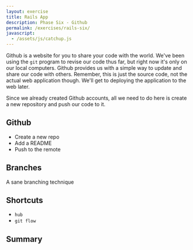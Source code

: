 ```yaml
---
layout: exercise
title: Rails App
description: Phase Six - Github
permalink: /exercises/rails-six/
javascript:
  - /assets/js/catchup.js
---
```


Github is a website for you to share your code with the world. We've
been using the `git` program to revise our code thus far, but right now
it's only on our local computers. Github provides us with a simple way
to update and share our code with others. Remember, this is just the
source code, not the actual web application though. We'll get to
deploying the application to the web later.

Since we already created Github accounts, all we need to do here is
create a new repository and push our code to it.

## Github

* Create a new repo
* Add a README
* Push to the remote

## Branches

A sane branching technique

## Shortcuts

* `hub`
* `git flow`

## Summary

